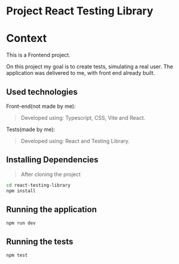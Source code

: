 # Project React Testing Library

# Context
This is a Frontend project.

On this project my goal is to create tests, simulating a real user. The application was delivered to me, with front end already built.

## Used technologies

Front-end(not made by me):
> Developed using: Typescript, CSS, Vite and React.

Tests(made by me):
> Developed using: React and Testing Library.

## Installing Dependencies

> After cloning the project

```bash
cd react-testing-library
npm install
```

## Running the application
  
    
  ```
  npm run dev
  ```

## Running the tests

  ```
  npm test
  ```
